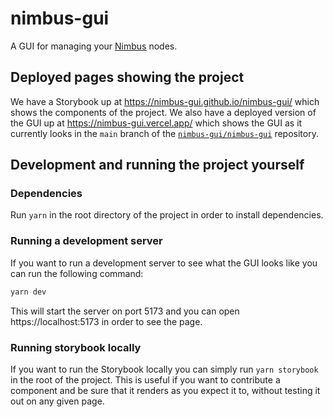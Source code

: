# nimbus-gui

A GUI for managing your [Nimbus](https://nimbus.team/) nodes.

## Deployed pages showing the project

We have a Storybook up at https://nimbus-gui.github.io/nimbus-gui/ which shows
the components of the project. We also have a deployed version of the GUI up at
https://nimbus-gui.vercel.app/ which shows the GUI as it currently looks in the
`main` branch of the
[`nimbus-gui/nimbus-gui`](https://github.com/nimbus-gui/nimbus-gui) repository.

## Development and running the project yourself

### Dependencies

Run `yarn` in the root directory of the project in order to install dependencies.

### Running a development server

If you want to run a development server to see what the GUI looks like you can
run the following command:

```bash
yarn dev
```

This will start the server on port 5173 and you can open https://localhost:5173
in order to see the page.

### Running storybook locally

If you want to run the Storybook locally you can simply run `yarn storybook` in
the root of the project. This is useful if you want to contribute a component
and be sure that it renders as you expect it to, without testing it out on any
given page.
